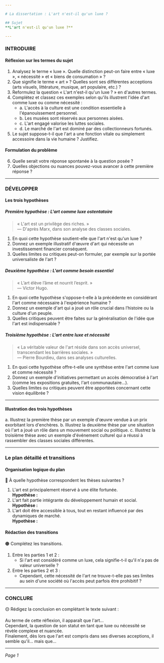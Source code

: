 ```yaml
---

# La dissertation : L'art n'est-il qu'un luxe ?

## Sujet
**L'art n'est-il qu'un luxe ?**

---
```


### INTRODUIRE

#### Réflexion sur les termes du sujet

1. Analysez le terme « luxe ». Quelle distinction peut-on faire entre « luxe », « nécessité » et « biens de consumation » ? 
2. Que signifie le terme « art » ? Quelles sont ses différentes acceptions (arts visuels, littérature, musique, art populaire, etc.) ?
3. Reformulez la question « L'art n'est-il qu'un luxe ? » en d'autres termes.
4. Complétez et classez ces exemples selon qu'ils illustrent l'idée d'art comme luxe ou comme nécessité :
   - a. L'accès à la culture est une condition essentielle à l'épanouissement personnel.
   - b. Les musées sont réservés aux personnes aisées.
   - c. L'art engagé valorise les luttes sociales.
   - d. Le marché de l'art est dominé par des collectionneurs fortunés.
5. Le sujet suppose-t-il que l'art a une fonction vitale ou simplement accessoire dans la vie humaine ? Justifiez.

#### Formulation du problème

6. Quelle serait votre réponse spontanée à la question posée ?
7. Quelles objections ou nuances pouvez-vous avancer à cette première réponse ?

---

### DÉVELOPPER

#### Les trois hypothèses

##### Première hypothèse : L'art comme luxe ostentatoire

> « L'art est un privilège des riches. »  
> — D'après Marx, dans son analyse des classes sociales.

1. En quoi cette hypothèse soutient-elle que l'art n'est qu'un luxe ?
2. Donnez un exemple illustratif d'œuvre d'art qui nécessite un investissement financier conséquent.
3. Quelles limites ou critiques peut-on formuler, par exemple sur la portée universaliste de l'art ?

##### Deuxième hypothèse : L'art comme besoin essentiel

> « L’art élève l’âme et nourrit l’esprit. »  
> — Victor Hugo.

1. En quoi cette hypothèse s'oppose-t-elle à la précédente en considérant l'art comme nécessaire à l'expérience humaine ?
2. Donnez un exemple d'art qui a joué un rôle crucial dans l’histoire ou la culture d'un peuple.
3. Quelles critiques peuvent être faites sur la généralisation de l'idée que l'art est indispensable ?

##### Troisième hypothèse : L'art entre luxe et nécessité

> « La véritable valeur de l'art réside dans son accès universel, transcendant les barrières sociales. »  
> — Pierre Bourdieu, dans ses analyses culturelles.

1. En quoi cette hypothèse offre-t-elle une synthèse entre l'art comme luxe et comme nécessité ?
2. Donnez un exemple d'initiatives permettant un accès démocratisé à l'art (comme les expositions gratuites, l'art communautaire…).
3. Quelles limites ou critiques peuvent être apportées concernant cette vision équilibrée ?

---

#### Illustration des trois hypothèses

a. Illustrez la première thèse par un exemple d'œuvre vendue à un prix exorbitant lors d'enchères.
b. Illustrez la deuxième thèse par une situation où l'art a joué un rôle dans un mouvement social ou politique.
c. Illustrez la troisième thèse avec un exemple d'événement culturel qui a réussi à rassembler des classes sociales différentes.

---

### Le plan détaillé et transitions

#### Organisation logique du plan

🔴 À quelle hypothèse correspondent les thèses suivantes ?

1. L'art est principalement réservé à une élite fortunée.  
   **Hypothèse :**
2. L'art fait partie intégrante du développement humain et social.  
   **Hypothèse :**
3. L'art doit être accessible à tous, tout en restant influencé par des dynamiques de marché.  
   **Hypothèse :**

#### Rédaction des transitions

🟠 Complétez les transitions.

1. Entre les parties 1 et 2 :  
   - Si l'art est considéré comme un luxe, cela signifie-t-il qu'il n'a pas de valeur universelle ?
2. Entre les parties 2 et 3 :  
   - Cependant, cette nécessité de l'art ne trouve-t-elle pas ses limites au sein d'une société où l'accès peut parfois être prohibitif ?

---

### CONCLURE

🟡 Rédigez la conclusion en complétant le texte suivant :

Au terme de cette réflexion, il apparaît que l'art…  
Cependant, la question de son statut en tant que luxe ou nécessité se révèle complexe et nuancée.  
Finalement, dès lors que l'art est compris dans ses diverses acceptions, il semble qu'il… mais que… 

--- 

*Page 1*